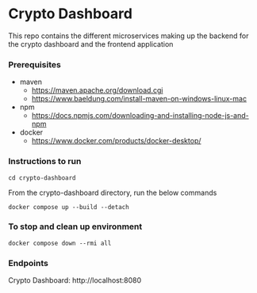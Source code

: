 # Crypto Dashboard


 This repo contains the different microservices making up the backend for the crypto dashboard and the frontend application

### Prerequisites
- maven
  - https://maven.apache.org/download.cgi
  - https://www.baeldung.com/install-maven-on-windows-linux-mac
- npm
  - https://docs.npmjs.com/downloading-and-installing-node-js-and-npm
- docker
  - https://www.docker.com/products/docker-desktop/

### Instructions to run

```
cd crypto-dashboard
```

From the crypto-dashboard directory, run the below commands
```
docker compose up --build --detach
```

### To stop and clean up environment

```
docker compose down --rmi all
```

### Endpoints

Crypto Dashboard: http://localhost:8080
